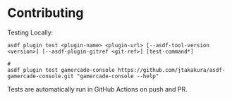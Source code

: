 # Contributing

Testing Locally:

```shell
asdf plugin test <plugin-name> <plugin-url> [--asdf-tool-version <version>] [--asdf-plugin-gitref <git-ref>] [test-command*]

#
asdf plugin test gamercade-console https://github.com/jtakakura/asdf-gamercade-console.git "gamercade-console --help"
```

Tests are automatically run in GitHub Actions on push and PR.
